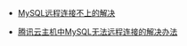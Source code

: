 
* [MySQL远程连接不上的解决](http://blog.csdn.net/baochanghong/article/details/51537154)

* [腾讯云主机中MySQL无法远程连接的解决办法](http://blog.csdn.net/u010350809/article/details/70209545)
